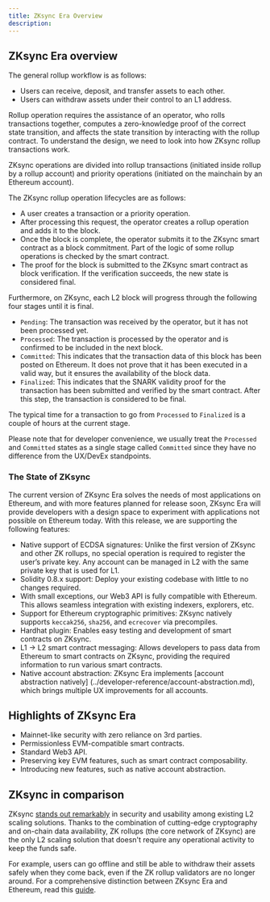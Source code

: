```yaml
---
title: ZKsync Era Overview
description:
---
```


## ZKsync Era overview

The general rollup workflow is as follows:

- Users can receive, deposit, and transfer assets to each other.
- Users can withdraw assets under their control to an L1 address.

Rollup operation requires the assistance of an operator, who rolls transactions together, computes a zero-knowledge proof of the correct
state transition, and affects the state transition by interacting with the rollup
contract. To understand the design, we need to look into how ZKsync rollup transactions work.

ZKsync operations are divided into rollup transactions (initiated inside rollup by a
rollup account) and priority operations (initiated on the mainchain by an Ethereum account).

The ZKsync rollup operation lifecycles are as follows:

- A user creates a transaction or a priority operation.
- After processing this request, the operator creates a rollup operation and adds it to the block.
- Once the block is complete, the operator submits it to the ZKsync smart contract
as a block commitment. Part of the logic of some rollup operations is checked by the smart contract.
- The proof for the block is submitted to the ZKsync smart contract as block verification. If the verification succeeds, the new state is considered final.

Furthermore, on ZKsync, each L2 block will progress through the following four stages until it is final.

- `Pending`: The transaction was received by the operator, but it has not been processed yet.
- `Processed`: The transaction is processed by the operator and is confirmed to be included in the next block.
- `Committed`: This indicates that the transaction data of this block has been
posted on Ethereum. It does not prove that it has been executed in a valid way, but it ensures the
  availability of the block data.
- `Finalized`: This indicates that the SNARK validity proof for the transaction has
been submitted and verified by the smart contract. After this step, the transaction is considered to be final.

The typical time for a transaction to go from `Processed` to `Finalized` is a couple of hours at the current stage.

Please note that for developer convenience, we usually treat the `Processed` and
`Committed` states as a single stage called `Committed` since they have no difference from the UX/DevEx standpoints.

### The State of ZKsync

The current version of ZKsync Era solves the needs of most applications on Ethereum,
and with more features planned for release soon, ZKsync Era will provide developers
with a design space to experiment with applications not possible on Ethereum today.
With this release, we are supporting the following features:

- Native support of ECDSA signatures: Unlike the first version of ZKsync and other
ZK rollups, no special operation is required to register the user’s private key.
Any account can be managed in L2 with the same private key that is used for L1.
- Solidity 0.8.x support: Deploy your existing codebase with little to no changes required.
- With small exceptions, our Web3 API is fully compatible with Ethereum. This allows seamless integration with existing indexers, explorers, etc.
- Support for Ethereum cryptographic primitives: ZKsync natively supports `keccak256`, `sha256`, and `ecrecover` via precompiles.
- Hardhat plugin: Enables easy testing and development of smart contracts on ZKsync.
- L1 → L2 smart contract messaging: Allows developers to pass data from Ethereum to
smart contracts on ZKsync, providing the required information to run various smart contracts.
- Native account abstraction: ZKsync Era implements [account abstraction natively]
(../developer-reference/account-abstraction.md), which brings multiple UX improvements for all accounts.

## Highlights of ZKsync Era

- Mainnet-like security with zero reliance on 3rd parties.
- Permissionless EVM-compatible smart contracts.
- Standard Web3 API.
- Preserving key EVM features, such as smart contract composability.
- Introducing new features, such as native account abstraction.

## ZKsync in comparison

ZKsync [stands out remarkably](https://blog.matter-labs.io/evaluating-ethereum-l2-scaling-solutions-a-comparison-framework-b6b2f410f955)
in security and usability among existing L2 scaling solutions.
Thanks to the combination of cutting-edge cryptography and on-chain data
availability, ZK rollups (the core network of ZKsync) are the only L2 scaling
solution that doesn't require any operational activity to keep the funds safe.

For example, users can go offline and still be able to withdraw their assets safely
when they come back, even if the ZK rollup validators are no longer around.
For a comprehensive distinction between ZKsync Era and Ethereum, read this [guide](./30.ethereum-differences/10.evm-instructions.md).
